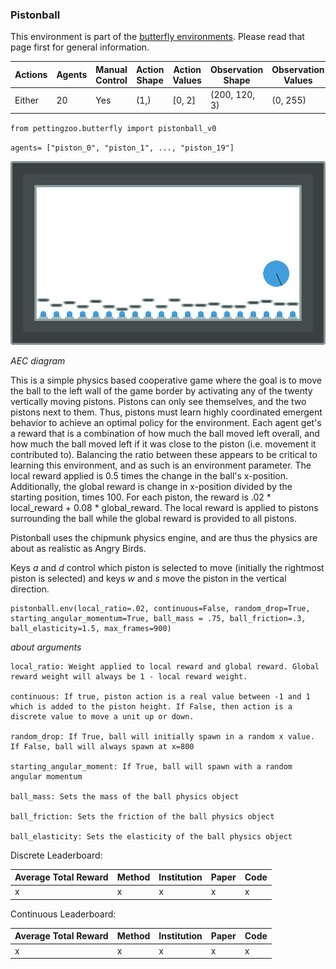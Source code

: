 
### Pistonball

This environment is part of the [butterfly environments](butterfly). Please read that page first for general information.

| Actions | Agents | Manual Control | Action Shape | Action Values | Observation Shape | Observation Values | Num States |
|---------|--------|----------------|--------------|---------------|-------------------|--------------------|------------|
| Either  | 20     | Yes            | (1,)         | [0, 2]        | (200, 120, 3)     | (0, 255)           | ?          |

`from pettingzoo.butterfly import pistonball_v0`

`agents= ["piston_0", "piston_1", ..., "piston_19"]`

![](docs/butterfly/butterfly_pistonball.gif)

*AEC diagram*

This is a simple physics based cooperative game where the goal is to move the ball to the left wall of the game border by activating any of the twenty vertically moving pistons. Pistons can only see themselves, and the two pistons next to them.
Thus, pistons must learn highly coordinated emergent behavior to achieve an optimal policy for the environment. Each agent get's a reward that is a combination of how much the ball moved left overall, and how much the ball moved left if it was close to the piston (i.e. movement it contributed to). Balancing the ratio between these appears to be critical to learning this environment, and as such is an environment parameter. The local reward applied is 0.5 times the change in the ball's x-position. Additionally, the global reward is change in x-position divided by the starting position, times 100. For each piston, the reward is .02 * local_reward + 0.08 * global_reward. The local reward is applied to pistons surrounding the ball while the global reward is provided to all pistons.

Pistonball uses the chipmunk physics engine, and are thus the physics are about as realistic as Angry Birds.

Keys *a* and *d* control which piston is selected to move (initially the rightmost piston is selected) and keys *w* and *s* move the piston in the vertical direction.

```
pistonball.env(local_ratio=.02, continuous=False, random_drop=True,
starting_angular_momentum=True, ball_mass = .75, ball_friction=.3,
ball_elasticity=1.5, max_frames=900)
```

*about arguments*

```
local_ratio: Weight applied to local reward and global reward. Global reward weight will always be 1 - local reward weight.

continuous: If true, piston action is a real value between -1 and 1 which is added to the piston height. If False, then action is a discrete value to move a unit up or down.

random_drop: If True, ball will initially spawn in a random x value. If False, ball will always spawn at x=800

starting_angular_moment: If True, ball will spawn with a random angular momentum

ball_mass: Sets the mass of the ball physics object

ball_friction: Sets the friction of the ball physics object

ball_elasticity: Sets the elasticity of the ball physics object
```

Discrete Leaderboard:

| Average Total Reward | Method | Institution | Paper | Code |
|----------------------|--------|-------------|-------|------|
| x                    | x      | x           | x     | x    |

Continuous Leaderboard:

| Average Total Reward | Method | Institution | Paper | Code |
|----------------------|--------|-------------|-------|------|
| x                    | x      | x           | x     | x    |
